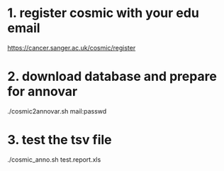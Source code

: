 # 1. register cosmic with your edu email
https://cancer.sanger.ac.uk/cosmic/register  

# 2. download database and prepare for annovar 
./cosmic2annovar.sh mail:passwd

# 3. test the tsv file
./cosmic_anno.sh test.report.xls

